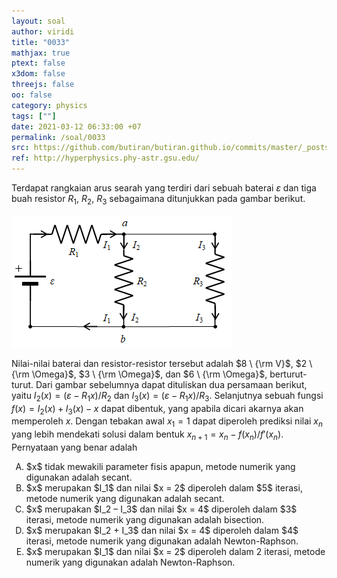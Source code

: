 ```yaml
---
layout: soal
author: viridi
title: "0033"
mathjax: true
ptext: false
x3dom: false
threejs: false
oo: false
category: physics
tags: [""]
date: 2021-03-12 06:33:00 +07
permalink: /soal/0033
src: https://github.com/butiran/butiran.github.io/commits/master/_posts/soal/03/2021-03-12-blank-3.md
ref: http://hyperphysics.phy-astr.gsu.edu/
---
```

Terdapat rangkaian arus searah yang terdiri dari sebuah baterai $\varepsilon$ dan tiga buah resistor $R_1$, $R_2$, $R_3$ sebagaimana ditunjukkan pada gambar berikut.

![..](/assets/img/soal/03/0030.png)

Nilai-nilai baterai dan resistor-resistor tersebut adalah $8 \ {\rm V}$, $2 \ {\rm \Omega}$, $3 \ {\rm \Omega}$, dan $6 \ {\rm \Omega}$, berturut-turut. Dari gambar sebelumnya dapat dituliskan dua persamaan berikut, yaitu $I_2(x) = (\varepsilon - R_1 x) / R_2$ dan $I_3(x) = (\varepsilon - R_1 x) / R_3$. Selanjutnya sebuah fungsi $f(x) = I_2(x) + I_3(x) - x$ dapat dibentuk, yang apabila dicari akarnya akan memperoleh $x$. Dengan tebakan awal $x_1 = 1$ dapat diperoleh prediksi nilai $x_n$ yang lebih mendekati solusi dalam bentuk $x_{n+1} = x_n - f(x_n) / f'(x_n)$. Pernyataan yang benar adalah

<ol type="A">
<li>$x$ tidak mewakili parameter fisis apapun, metode numerik yang digunakan adalah secant.
<li>$x$ merupakan $I_1$ dan nilai $x = 2$ diperoleh dalam $5$ iterasi, metode numerik yang digunakan adalah secant.
<li>$x$ merupakan $I_2 – I_3$ dan nilai $x = 4$ diperoleh dalam $3$ iterasi, metode numerik yang digunakan adalah bisection.
<li>$x$ merupakan $I_2 + I_3$ dan nilai $x = 4$ diperoleh dalam $4$ iterasi, metode numerik yang digunakan adalah Newton-Raphson.
<li>$x$ merupakan $I_1$ dan nilai $x = 2$ diperoleh dalam 2 iterasi, metode numerik yang digunakan adalah Newton-Raphson.
